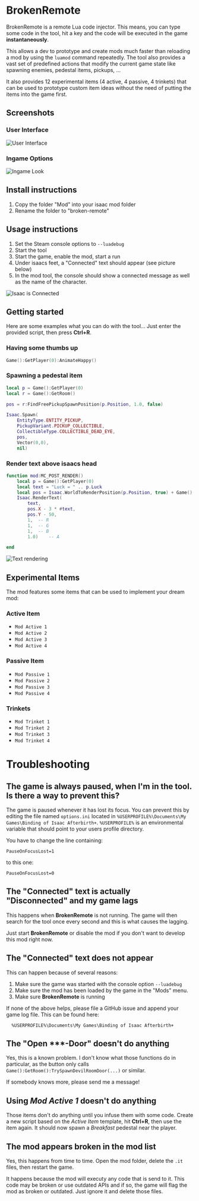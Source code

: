 # BrokenRemote
BrokenRemote is a remote Lua code injector. This means, you can type some code in the tool, hit a
key and the code will be executed in the game **instantaneously**.

This allows a dev to prototype and create mods much faster than reloading a mod by using
the `luamod` command repeatedly. The tool also provides a vast set of predefined actions
that modify the current game state like spawning enemies, pedestal items, pickups, ...

It also provides 12 experimental items (4 active, 4 passive, 4 trinkets) that can be used
to prototype custom item ideas without the need of putting the items into the game first.

## Screenshots

### User Interface
![User Interface](https://puu.sh/tfig6/bb77592aae.png)

### Ingame Options
![Ingame Look](https://puu.sh/tfFRQ/77269d8c9d.png)

## Install instructions

1. Copy the folder "Mod" into your isaac mod folder
2. Rename the folder to "broken-remote"

## Usage instructions

1. Set the Steam console options to `--luadebug`
2. Start the tool
3. Start the game, enable the mod, start a run
4. Under isaacs feet, a "Connected" text should appear (see picture below)
5. In the mod tool, the console should show a connected message as well as the name of the character.

![Isaac is Connected](https://puu.sh/teMkw/2a0a0bd421.png)

## Getting started

Here are some examples what you can do with the tool... Just enter the provided script, then press **Ctrl+R**.

### Having some thumbs up

```lua
Game():GetPlayer(0):AnimateHappy()
```

### Spawning a pedestal item
```lua
local p = Game():GetPlayer(0)
local r = Game():GetRoom()

pos = r:FindFreePickupSpawnPosition(p.Position, 1.0, false)

Isaac.Spawn(
	EntityType.ENTITY_PICKUP,
	PickupVariant.PICKUP_COLLECTIBLE,
	CollectibleType.COLLECTIBLE_DEAD_EYE,
	pos,
	Vector(0,0),
	nil)
``` 

### Render text above isaacs head

```lua
function mod:MC_POST_RENDER()
	local p = Game():GetPlayer(0)
	local text = "Luck = " .. p.Luck
	local pos = Isaac.WorldToRenderPosition(p.Position, true) + Game():GetRoom():GetRenderScrollOffset()
	Isaac.RenderText(
		text,
		pos.X - 3 * #text, 
		pos.Y - 50,
		1,	-- R
		1,	-- G
		1,	-- B
		1.0)	-- A

end
```

![Text rendering](https://puu.sh/teN4c/1849c2765b.png)

## Experimental Items
The mod features some items that can be used to implement your dream mod:

### Active Item

- `Mod Active 1`
- `Mod Active 2`
- `Mod Active 3`
- `Mod Active 4`

### Passive Item

- `Mod Passive 1`
- `Mod Passive 2`
- `Mod Passive 3`
- `Mod Passive 4`

### Trinkets

- `Mod Trinket 1`
- `Mod Trinket 2`
- `Mod Trinket 3`
- `Mod Trinket 4`

# Troubleshooting

## The game is always paused, when I'm in the tool. Is there a way to prevent this?

The game is paused whenever it has lost its focus. You can prevent this by editing
the file named `options.ini` located in `%USERPROFILE%\Documents\My Games\Binding of Isaac Afterbirth+`. `%USERPROFILE%` is an environmental variable that should point to your users profile directory.

You have to change the line containing:

```
PauseOnFocusLost=1
``` 

to this one:

```
PauseOnFocusLost=0
``` 

## The "Connected" text is actually "Disconnected" and my game lags
This happens when **BrokenRemote** is not running. The game will then search for the
tool once every second and this is what causes the lagging.

Just start **BrokenRemote** or disable the mod if you don't want to develop this mod
right now.

## The "Connected" text does not appear
This can happen because of several reasons:

1. Make sure the game was started with the console option `--luadebug`
2. Make sure the mod has been loaded by the game in the "Mods" menu.
3. Make sure **BrokenRemote** is running

If none of the above helps, please file a GitHub issue and append your game log file.
This can be found here:

```
  %USERPROFILE%\Documents\My Games\Binding of Isaac Afterbirth+
```

## The "Open ***-Door" doesn't do anything
Yes, this is a known problem. I don't know what those functions do in particular, as the button
only calls `Game():GetRoom():TrySpawnDevilRoomDoor(...)` or similar.

If somebody knows more, please send me a message!

## Using *Mod Active 1* doesn't do anything
Those items don't do anything until you infuse them with some code.
Create a new script based on the *Active Item* template, hit **Ctrl+R**,
then use the item again. It should now spawn a *Breakfast* pedestal near
the player.

## The mod appears broken in the mod list
Yes, this happens from time to time. Open the mod folder, delete the `.it` files,
then restart the game.

It happens because the mod will executy any code that is send to it. This code may
be broken or use outdated APIs and if so, the game will flag the mod as broken or
outdated. Just ignore it and delete those files.